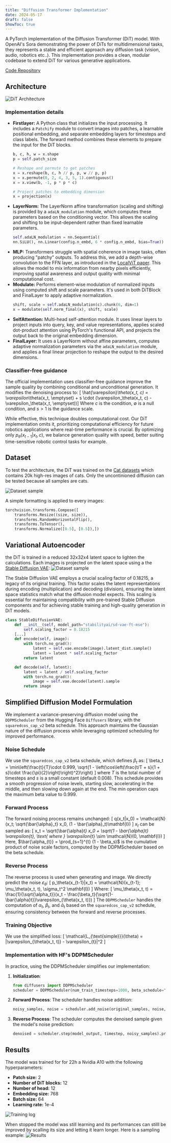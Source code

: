 ```yaml
---
title: "Diffusion Transformer Implementation"
date: 2024-05-17
draft: false
ShowToc: true
---
```

A PyTorch implementation of the Diffusion Transformer (DiT) model. With OpenAI's Sora demonstrating the power of DiTs for multidimensional tasks, they represents a stable and efficient approach any diffusion task (vision, audio, robotics etc..). This implementation provides a clean, modular codebase to extend DiT for various generative applications.

[Code Repository](https://github.com/JulienRineau/diffusion-transformer)

## Architecture
![DiT Architecture](/img/dit/architecture.png)

### Implementation details
- **Firstlayer:** A Python class that initializes the input processing. It includes a ```Patchify``` module to convert images into patches, a learnable positional embedding, and separate embedding layers for timesteps and class labels. The forward method combines these elements to prepare the input for the DiT blocks.
    ```python
    b, c, h, w = x.shape
    p = self.patch_size

    # Reshape and permute to get patches
    x = x.reshape(b, c, h // p, p, w // p, p)
    x = x.permute(0, 2, 4, 3, 5, 1).contiguous()
    x = x.view(b, -1, p * p * c)

    # Project patches to embedding dimension
    x = projection(x)
    ```
- **LayerNorm:** The LayerNorm affine transformation (scaling and shifting) is provided by a ```adaLN_modulation``` module, which computes these parameters based on the conditioning vector. This allows the scaling and shifting to be input-dependent rather than fixed learnable parameters.
    ```python
    self.adaLN_modulation = nn.Sequential(
    nn.SiLU(), nn.Linear(config.n_embd, 6 * config.n_embd, bias=True))
    ```
- **MLP:** Transformers struggle with spatial coherence in image tasks, often producing "patchy" outputs. To address this, we add a depth-wise convolution to the FFN layer, as introduced in the [LocalViT paper](https://arxiv.org/pdf/2104.05707). This allows the model to mix information from nearby pixels efficiently, improving spatial awareness and output quality with minimal computational cost.
- **Modulate:** Performs element-wise modulation of normalized inputs using computed shift and scale parameters. It's used in both DiTBlock and FinalLayer to apply adaptive normalization.
    ```python
    shift, scale = self.adaLN_modulation(c).chunk(6, dim=1)
    x = modulate(self.norm_final(x), shift, scale)
    ```
- **SelfAttention:** Multi-head self-attention module. It uses linear layers to project inputs into query, key, and value representations, applies scaled dot-product attention using PyTorch's functional API, and projects the output back to the original embedding dimension.
- **FinalLayer:** It uses a LayerNorm without affine parameters, computes adaptive normalization parameters via the ```adaLN_modulation``` module, and applies a final linear projection to reshape the output to the desired dimensions.




### Classifier-free guidance
The official implementation uses classifier-free guidance improve the sample quality by combining conditional and unconditional generation. It modifies the denoising process to:
\[ \hat{\varepsilon}_\theta(x_t, c) = \varepsilon_\theta(x_t, \emptyset) + s \cdot (\varepsilon_\theta(x_t, c) - \varepsilon_\theta(x_t, \emptyset))\]
Where $c$ is the condition, $\emptyset$ is a null condition, and $s > 1$ is the guidance scale.

While effective, this technique doubles computational cost. Our DiT implementation omits it, prioritizing computational efficiency for future robotics applications where real-time performance is crucial. By optimizing only $p_\theta(x_{t-1}|x_t,c)$, we balance generation quality with speed, better suiting time-sensitive robotic control tasks for example.

## Dataset
To test the architecture, the DiT was trained on the [Cat datasets](https://huggingface.co/datasets/huggan/cats) which contains 20k high-res images of cats. Only the uncontinioned diffusion can be tested because all samples are cats.

![Dataset sample](/img/dit/image_stack_cat.jpg)

A simple formatting is applied to every images:
```python
torchvision.transforms.Compose([
    transforms.Resize((size, size)),
    transforms.RandomHorizontalFlip(),
    transforms.ToTensor(),
    transforms.Normalize([0.5], [0.5]),])
```

## Variational Autoencoder
the DiT is trained in a reduced 32x32x4 latent space to lighten the calculations. Each images is projected on the latent space using a the [Stable Diffusion VAE](https://huggingface.co/stabilityai/sd-vae-ft-mse):
![Dataset sample](/img/dit/vae_example_cat.png)

The Stable Diffusion VAE employs a crucial scaling factor of 0.18215, a legacy of its original training. This factor scales the latent representations during encoding (multiplication) and decoding (division), ensuring the latent space statistics match what the diffusion model expects. This scaling is essential for maintaining compatibility with pre-trained Stable Diffusion components and for achieving stable training and high-quality generation in DiT models.

```python
class StableDiffusionVAE:
    def __init__(self, model_path="stabilityai/sd-vae-ft-mse"):
        self.scaling_factor = 0.18215
    [...]
    def encode(self, image):
        with torch.no_grad():
            latent = self.vae.encode(image).latent_dist.sample()
            latent = latent * self.scaling_factor 
        return latent

    def decode(self, latent):
        latent = latent / self.scaling_factor 
        with torch.no_grad():
            image = self.vae.decode(latent).sample
        return image
```

## Simplified Diffusion Model Formulation
We implement a variance-preserving diffusion model using the ```DDPMScheduler``` from the Hugging Face ```Diffusers``` library, with the ```squaredcos_cap_v2``` beta schedule. This approach maintains the Gaussian nature of the diffusion process while leveraging optimized scheduling for improved performance.

### Noise Schedule
We use the ```squaredcos_cap_v2``` beta schedule, which defines $\beta_t$ as:
\[ \beta_t = \min\left(\frac{t}{T}\cdot 0.999, \sqrt{1 - \left(\cos\left(\frac{t/T + s}{1 + s}\cdot \frac{\pi}{2}\right)\right)^2}\right) \]
where $T$ is the total number of timesteps and $s$ is a small constant (default 0.008).
This schedule provides a smooth progression of noise levels, starting slow, accelerating in the middle, and then slowing down again at the end. The min operation caps the maximum beta value to 0.999.

### Forward Process
The forward noising process remains unchanged:
\[ q(x_t|x_0) = \mathcal{N}(x_t; \sqrt{\bar{\alpha}_t} x_0, (1 - \bar{\alpha}_t)\mathbf{I}) \]
$x_t$ can be sampled as:
\[ x_t = \sqrt{\bar{\alpha}_t} x_0 + \sqrt{1 - \bar{\alpha}_t} \varepsilon_{t}, \text{ where } \varepsilon_{t} \sim \mathcal{N}(0, \mathbf{I}) \]
Here, $\bar{\alpha_{t}} = \prod_{s=1}^{t} (1 - \beta_s)$ is the cumulative product of noise scale factors, computed by the DDPMScheduler based on the beta schedule.

### Reverse Process
The reverse process is used when generating and image. We directly predict the noise $\varepsilon_\theta$:
\[ p_\theta(x_{t-1}|x_t) = \mathcal{N}(x_{t-1}; \mu_\theta(x_t, t), \sigma_t^2 \mathbf{I}) \]
Where:
\[ \mu_\theta(x_t, t) = \frac{1}{\sqrt{\alpha_t}}(x_t - \frac{\beta_t}{\sqrt{1-\bar{\alpha}t}}\varepsilon_{\theta(x_t, t)}) \]
The ```DDPMScheduler``` handles the computation of $\alpha_t$, $\beta_t$, and $\bar{\alpha}_t$ based on the ```squaredcos_cap_v2``` schedule, ensuring consistency between the forward and reverse processes.

### Training Objective
We use the simplified loss:
\[ \mathcal{L_{\text{simple}}}(\theta) = |\varepsilon_{\theta(x_t, t)} - \varepsilon_{t}|^2 \]

### Implementation with HF's DDPMScheduler
In practice, using the DDPMScheduler simplifies our implementation:

1. **Initialization**:
    ```python
    from diffusers import DDPMScheduler
    scheduler = DDPMScheduler(num_train_timesteps=1000, beta_schedule="squaredcos_cap_v2")
    ```

2. **Forward Process**:
The scheduler handles noise addition:
    ```python
    noisy_samples, noise = scheduler.add_noise(original_samples, noise, timesteps)
    ```

3. **Reverse Process**:
The scheduler computes the denoised sample given the model's noise prediction:
    ```python
    denoised = scheduler.step(model_output, timestep, noisy_samples).prev_sample
    ```

## Results
The model was trained for for 22h a Nvidia A10 with the following hyperparameters:
- **Patch size:** 2
- **Number of DiT blocks:** 12
- **Number of head:** 12
- **Embedding size:** 768
- **Batch size:** 64
- **Learning rate:** 1e-4

![Training log](/img/dit/training_log.png)

When stopped the model was still learning and its performances can stilll be improved by scalling its size and letting it learn longer. Here is a sampling example:
![Results](/img/dit/results2.png)


